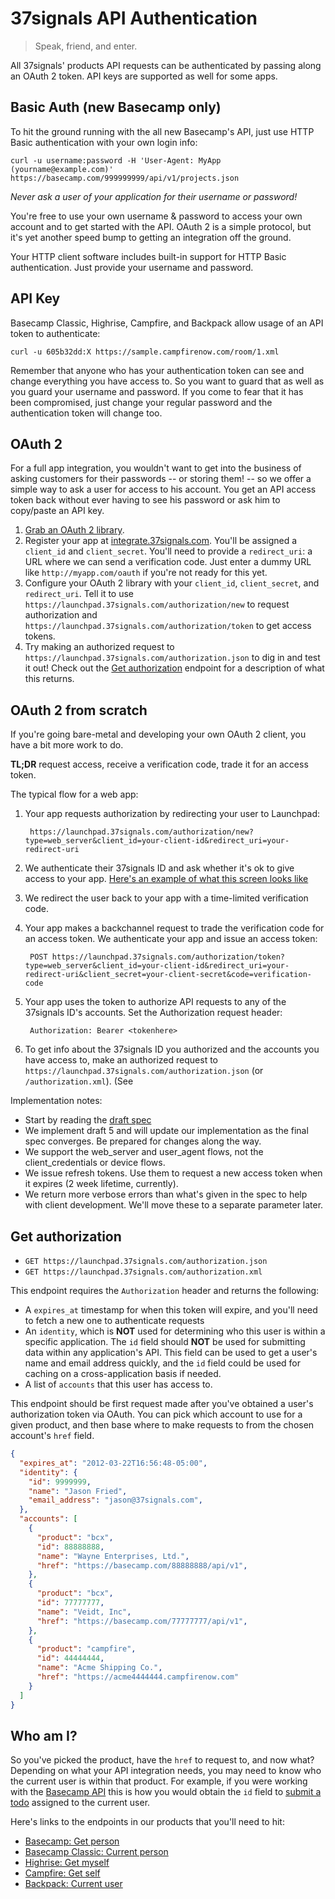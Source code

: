 37signals API Authentication
============================

> Speak, friend, and enter.

All 37signals' products API requests can be authenticated by passing along an OAuth 2 token. API keys are supported as well for some apps.

Basic Auth (new Basecamp only)
------------------------------

To hit the ground running with the all new Basecamp's API, just use HTTP Basic authentication with your own login info:

```shell
curl -u username:password -H 'User-Agent: MyApp (yourname@example.com)' https://basecamp.com/999999999/api/v1/projects.json
```
_Never ask a user of your application for their username or password!_

You're free to use your own username & password to access your own account and
to get started with the API. OAuth 2 is a simple protocol, but it's yet another
speed bump to getting an integration off the ground.

Your HTTP client software includes built-in support for HTTP Basic authentication.
Just provide your username and password.

API Key
-------

Basecamp Classic, Highrise, Campfire, and Backpack allow usage of an API token to authenticate:

```shell
curl -u 605b32dd:X https://sample.campfirenow.com/room/1.xml
```

Remember that anyone who has your authentication token can see and change everything you have access to. So you want to guard that as well as you guard your username and password. If you come to fear that it has been compromised, just change your regular password and the authentication token will change too.

OAuth 2
-------

For a full app integration, you wouldn't want to get into the business of asking
customers for their passwords -- or storing them! -- so we offer a simple way to
ask a user for access to his account. You get an API access token back without
ever having to see his password or ask him to copy/paste an API key.

1. [Grab an OAuth 2 library](http://oauth.net/code/).
2. Register your app at [integrate.37signals.com](https://integrate.37signals.com). You'll be assigned a `client_id` and `client_secret`. You'll need to provide a `redirect_uri`: a URL where we can send a verification code. Just enter a dummy URL like `http://myapp.com/oauth` if you're not ready for this yet.
3. Configure your OAuth 2 library with your `client_id`, `client_secret`, and `redirect_uri`. Tell it to use `https://launchpad.37signals.com/authorization/new` to request authorization and `https://launchpad.37signals.com/authorization/token` to get access tokens.
4. Try making an authorized request to `https://launchpad.37signals.com/authorization.json` to dig in and test it out! Check out the [Get authorization](#get-authorization) endpoint for a description of what this returns.


OAuth 2 from scratch
--------------------

If you're going bare-metal and developing your own OAuth 2 client, you have a bit more work to do.

**TL;DR** request access, receive a verification code, trade it for an access token.

The typical flow for a web app:

1. Your app requests authorization by redirecting your user to Launchpad:

        https://launchpad.37signals.com/authorization/new?type=web_server&client_id=your-client-id&redirect_uri=your-redirect-uri

2. We authenticate their 37signals ID and ask whether it's ok to give access to your app. [Here's an example of what this screen looks like](https://launchpad.37signals.com/authorization/new?type=web_server&client_id=0bf18204f5a28003bf7b9abb7e1db5e649d86ef4&redirect_uri=moist%3A%2F%2Foauth)

3. We redirect the user back to your app with a time-limited verification code.

4. Your app makes a backchannel request to trade the verification code for an access token. We authenticate your app and issue an access token:

        POST https://launchpad.37signals.com/authorization/token?type=web_server&client_id=your-client-id&redirect_uri=your-redirect-uri&client_secret=your-client-secret&code=verification-code

5. Your app uses the token to authorize API requests to any of the 37signals ID's accounts. Set the Authorization request header:

        Authorization: Bearer <tokenhere>

6. To get info about the 37signals ID you authorized and the accounts you have access to, make an authorized request to `https://launchpad.37signals.com/authorization.json` (or `/authorization.xml`). (See 

Implementation notes:

* Start by reading the [draft spec](http://tools.ietf.org/html/draft-ietf-oauth-v2)
* We implement draft 5 and will update our implementation as the final spec converges. Be prepared for changes along the way.
* We support the web_server and user_agent flows, not the client_credentials or device flows.
* We issue refresh tokens. Use them to request a new access token when it expires (2 week lifetime, currently).
* We return more verbose errors than what's given in the spec to help with client development. We'll move these to a separate parameter later.


Get authorization
-----------------

* `GET https://launchpad.37signals.com/authorization.json`
* `GET https://launchpad.37signals.com/authorization.xml`

This endpoint requires the `Authorization` header and returns the following:

* A `expires_at` timestamp for when this token will expire, and you'll need to fetch a new one to authenticate requests
* An `identity`, which is **NOT** used for determining who this user is within a specific application. The `id` field should **NOT** be used for submitting data within any application's API. This field can be used to get a user's name and email address quickly, and the `id` field could be used for caching on a cross-application basis if needed.
* A list of `accounts` that this user has access to.

This endpoint should be first request made after you've obtained a user's authorization token via OAuth. You can pick which account to use for a given product, and then base where to make requests to from the chosen account's `href` field.

```json
{
  "expires_at": "2012-03-22T16:56:48-05:00",
  "identity": {
    "id": 9999999,
    "name": "Jason Fried",
    "email_address": "jason@37signals.com",
  },
  "accounts": [
    {
      "product": "bcx",
      "id": 88888888,
      "name": "Wayne Enterprises, Ltd.",
      "href": "https://basecamp.com/88888888/api/v1",
    },
    {
      "product": "bcx",
      "id": 77777777,
      "name": "Veidt, Inc",
      "href": "https://basecamp.com/77777777/api/v1",
    },
    {
      "product": "campfire",
      "id": 44444444,
      "name": "Acme Shipping Co.",
      "href": "https://acme4444444.campfirenow.com"
    }
  ]
}
```


Who am I?
---------

So you've picked the product, have the `href` to request to, and now what? Depending on what your API integration needs, you may need to know who the current user is within that product. For example, if you were working with the [Basecamp API](https://github.com/37signals/bcx-api) this is how you would obtain the `id` field to [submit a todo](https://github.com/37signals/bcx-api/blob/master/sections/todos.md#create-todo) assigned to the current user.

Here's links to the endpoints in our products that you'll need to hit:

* [Basecamp: Get person](https://github.com/37signals/bcx-api/blob/master/sections/people.md#get-person)
* [Basecamp Classic: Current person](https://github.com/37signals/basecamp-classic-api/blob/master/sections/people.md#current-person)
* [Highrise: Get myself](https://github.com/37signals/highrise-api/blob/master/sections/users.md#get-myself)
* [Campfire: Get self](https://github.com/37signals/campfire-api/blob/master/sections/users.md#get-self)
* [Backpack: Current user](https://github.com/37signals/backpack-api/blob/master/sections/users.md#current-user)
